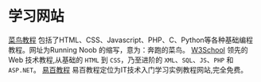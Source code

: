 # 学习网站
[菜鸟教程](https://www.runoob.com/) 包括了HTML、CSS、Javascript、PHP、C、Python等各种基础编程教程。网址为Running Noob 的缩写，意为：奔跑的菜鸟。
[W3School](https://www.w3school.com.cn/) 领先的 Web 技术教程,从基础的 `HTML` 到 `CSS`，乃至进阶的 `XML`、`SQL`、`JS`、`PHP` 和 `ASP.NET`。
[易百教程](https://www.yiibai.com/) 易百教程定位为IT技术入门学习实例教程网站,完全免费。